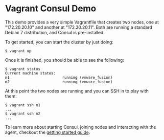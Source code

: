 # Vagrant Consul Demo

This demo provides a very simple Vagrantfile that creates two nodes,
one at "172.20.20.10" and another at "172.20.20.11". Both are running
a standard Debian 7 distribution, and Consul is pre-installed.

To get started, you can start the cluster by just doing:

    $ vagrant up

Once it is finished, you should be able to see the following:

    $ vagrant status
    Current machine states:
    n1                        running (vmware_fusion)
    n2                        running (vmware_fusion)

At this point the two nodes are running and you can SSH in to play with them:

    $ vagrant ssh n1
    ...
    $ vagrant ssh n2
    ...

To learn more about starting Consul, joining nodes and interacting with the agent,
checkout the [getting started guide](https://www.consul.io/intro/getting-started/install.html).

